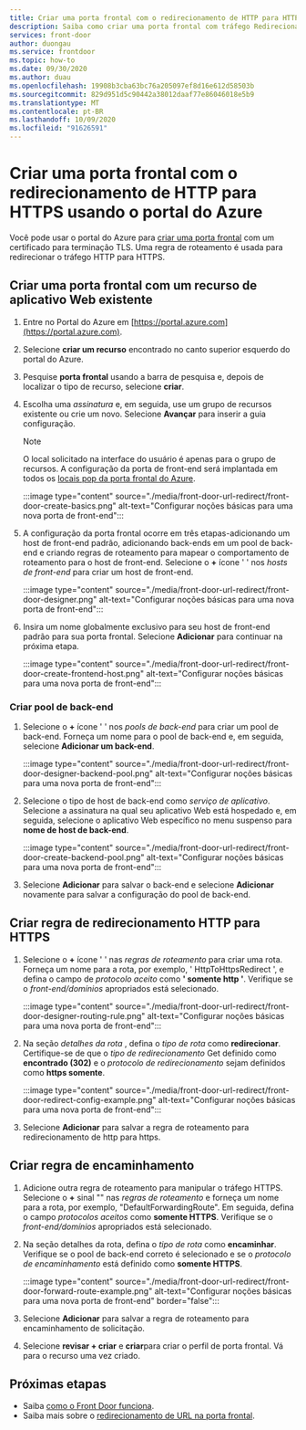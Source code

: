 ```yaml
---
title: Criar uma porta frontal com o redirecionamento de HTTP para HTTPS usando o portal do Azure
description: Saiba como criar uma porta frontal com tráfego Redirecionado de HTTP para HTTPS usando o portal do Azure.
services: front-door
author: duongau
ms.service: frontdoor
ms.topic: how-to
ms.date: 09/30/2020
ms.author: duau
ms.openlocfilehash: 19908b3cba63bc76a205097ef8d16e612d58503b
ms.sourcegitcommit: 829d951d5c90442a38012daaf77e86046018e5b9
ms.translationtype: MT
ms.contentlocale: pt-BR
ms.lasthandoff: 10/09/2020
ms.locfileid: "91626591"
---
```

# <a name="create-a-front-door-with-http-to-https-redirection-using-the-azure-portal"></a>Criar uma porta frontal com o redirecionamento de HTTP para HTTPS usando o portal do Azure

Você pode usar o portal do Azure para [criar uma porta frontal](quickstart-create-front-door.md) com um certificado para terminação TLS. Uma regra de roteamento é usada para redirecionar o tráfego HTTP para HTTPS.

## <a name="create-a-front-door-with-an-existing-web-app-resource"></a>Criar uma porta frontal com um recurso de aplicativo Web existente

1. Entre no Portal do Azure em [https://portal.azure.com](https://portal.azure.com).

1. Selecione **criar um recurso** encontrado no canto superior esquerdo do portal do Azure.

1. Pesquise **porta frontal** usando a barra de pesquisa e, depois de localizar o tipo de recurso, selecione **criar**.

1. Escolha uma *assinatura* e, em seguida, use um grupo de recursos existente ou crie um novo. Selecione **Avançar** para inserir a guia configuração.

    > [!NOTE]
    > O local solicitado na interface do usuário é apenas para o grupo de recursos. A configuração da porta de front-end será implantada em todos os [locais pop da porta frontal do Azure](front-door-faq.md#what-are-the-pop-locations-for-azure-front-door).

    :::image type="content" source="./media/front-door-url-redirect/front-door-create-basics.png" alt-text="Configurar noções básicas para uma nova porta de front-end":::

1. A configuração da porta frontal ocorre em três etapas-adicionando um host de front-end padrão, adicionando back-ends em um pool de back-end e criando regras de roteamento para mapear o comportamento de roteamento para o host de front-end. Selecione o **+** ícone ' ' nos _hosts de front-end_ para criar um host de front-end.

    :::image type="content" source="./media/front-door-url-redirect/front-door-designer.png" alt-text="Configurar noções básicas para uma nova porta de front-end":::

1. Insira um nome globalmente exclusivo para seu host de front-end padrão para sua porta frontal. Selecione **Adicionar** para continuar na próxima etapa.

    :::image type="content" source="./media/front-door-url-redirect/front-door-create-frontend-host.png" alt-text="Configurar noções básicas para uma nova porta de front-end":::

### <a name="create-backend-pool"></a>Criar pool de back-end

1. Selecione o **+** ícone ' ' nos _pools de back-end_ para criar um pool de back-end. Forneça um nome para o pool de back-end e, em seguida, selecione **Adicionar um back-end**.

    :::image type="content" source="./media/front-door-url-redirect/front-door-designer-backend-pool.png" alt-text="Configurar noções básicas para uma nova porta de front-end":::

1. Selecione o tipo de host de back-end como _serviço de aplicativo_. Selecione a assinatura na qual seu aplicativo Web está hospedado e, em seguida, selecione o aplicativo Web específico no menu suspenso para **nome de host de back-end**.

    :::image type="content" source="./media/front-door-url-redirect/front-door-create-backend-pool.png" alt-text="Configurar noções básicas para uma nova porta de front-end":::

1. Selecione **Adicionar** para salvar o back-end e selecione **Adicionar** novamente para salvar a configuração do pool de back-end. 

## <a name="create-http-to-https-redirect-rule"></a>Criar regra de redirecionamento HTTP para HTTPS

1. Selecione o **+** ícone ' ' nas *regras de roteamento* para criar uma rota. Forneça um nome para a rota, por exemplo, ' HttpToHttpsRedirect ', e defina o campo de *protocolo aceito* como **' somente http '**. Verifique se o *front-end/domínios* apropriados está selecionado.  

    :::image type="content" source="./media/front-door-url-redirect/front-door-designer-routing-rule.png" alt-text="Configurar noções básicas para uma nova porta de front-end":::

1. Na seção *detalhes da rota* , defina o *tipo de rota* como **redirecionar**. Certifique-se de que o *tipo de redirecionamento* Get definido como **encontrado (302)** e o *protocolo de redirecionamento* sejam definidos como **https somente**. 

    :::image type="content" source="./media/front-door-url-redirect/front-door-redirect-config-example.png" alt-text="Configurar noções básicas para uma nova porta de front-end":::

1. Selecione **Adicionar** para salvar a regra de roteamento para redirecionamento de http para https.

## <a name="create-forwarding-rule"></a>Criar regra de encaminhamento

1. Adicione outra regra de roteamento para manipular o tráfego HTTPS. Selecione o **+** sinal "" nas *regras de roteamento* e forneça um nome para a rota, por exemplo, "DefaultForwardingRoute". Em seguida, defina o campo *protocolos aceitos* como **somente HTTPS**. Verifique se o *front-end/domínios* apropriados está selecionado.

1. Na seção detalhes da rota, defina o *tipo de rota* como **encaminhar**. Verifique se o pool de back-end correto é selecionado e se o *protocolo de encaminhamento* está definido como **somente HTTPS**. 

    :::image type="content" source="./media/front-door-url-redirect/front-door-forward-route-example.png" alt-text="Configurar noções básicas para uma nova porta de front-end" border="false":::

1. Selecione **Adicionar** para salvar a regra de roteamento para encaminhamento de solicitação.

1. Selecione **revisar + criar** e **criar**para criar o perfil de porta frontal. Vá para o recurso uma vez criado.

## <a name="next-steps"></a>Próximas etapas

- Saiba [como o Front Door funciona](front-door-routing-architecture.md).
- Saiba mais sobre o [redirecionamento de URL na porta frontal](front-door-url-redirect.md).
